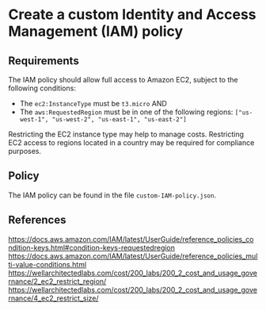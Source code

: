 # Create a custom Identity and Access Management (IAM) policy
## Requirements
The IAM policy should allow full access to Amazon EC2, subject to the following conditions:
- The `ec2:InstanceType` must be `t3.micro` AND
- The `aws:RequestedRegion` must be in one of the following regions: `["us-west-1", "us-west-2", "us-east-1", "us-east-2"]`

Restricting the EC2 instance type may help to manage costs. Restricting EC2 access to regions located in a country may be required for compliance purposes.

## Policy
The IAM policy can be found in the file `custom-IAM-policy.json`.

## References
https://docs.aws.amazon.com/IAM/latest/UserGuide/reference_policies_condition-keys.html#condition-keys-requestedregion
https://docs.aws.amazon.com/IAM/latest/UserGuide/reference_policies_multi-value-conditions.html
https://wellarchitectedlabs.com/cost/200_labs/200_2_cost_and_usage_governance/2_ec2_restrict_region/
https://wellarchitectedlabs.com/cost/200_labs/200_2_cost_and_usage_governance/4_ec2_restrict_size/
